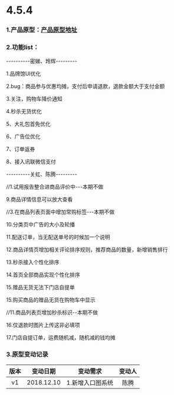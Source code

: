 # 4.5.4

### 1.产品原型：[产品原型地址](https://pro.modao.cc/app/P0zEj10uf32vFIJ4nuJBuwt6JzDEGYu)

### 2.功能list：

----------密娣、玲辉---------

1.品牌馆UI优化

2.bug：商品参与优惠均摊，支付后申请退款，退款金额大于支付金额

3.关注，购物车降价通知

4.秒杀无货优化

5、大礼包首免优化

6、广告位优化

7、订单返券

8、接入讯联微信支付

----------关虹、陈腾---------

//1.试用报告整合进商品评价中---本期不做

9.商品详情信息可以放大查看

//3.在商品列表页面中增加常购标签---本期不做

10.分类页中广告的大小及轮播

11.配送订单，当无配送单号的时候加一个说明

12.商品详情页增加相关评论排序规则，推荐商品的数量，新增销售排行

13.秒杀接入个性化排序

14.首页全部商品实现个性化排序

15.赠品无货无法下门店自提单

15.购买商品的赠品无货在购物车中显示

//11.商品列表页增加秒杀标识--本期不做

16.仅退款时图片上传这非必填项

17.门店自提订单，运费随机减，随机减的钱均摊

### 3.原型变动记录

|  版本  |    变动日期    | 变动需求      | 变动人  |
| :--: | :--------: | --------- | :--: |
|  v1  | 2018.12.10 | 1.新增入口图系统 |  陈腾  |

